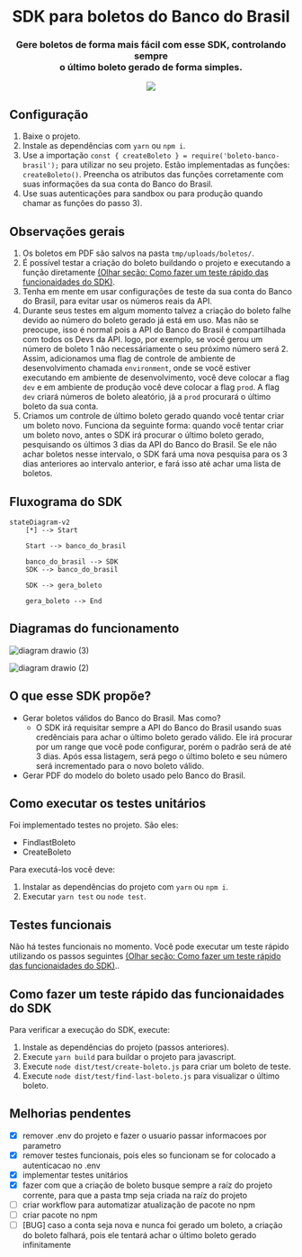 <h1 align="center">SDK para boletos do Banco do Brasil</h1>
<h3 align="center">Gere boletos de forma mais fácil com esse SDK, controlando sempre<br> o último boleto gerado de forma simples.</h3>
<p align="center">
        <a href="https://github.com/filipeas/boleto-banco-brasil/releases/tag/0.1.0" alt="Version">
        <img src="https://img.shields.io/badge/version-0.1.0-green" /></a>
</p>

## Configuração
1) Baixe o projeto.
2) Instale as dependências com ``` yarn ``` ou ``` npm i ```.
3) Use a importação ``` const { createBoleto } = require('boleto-banco-brasil'); ``` para utilizar no seu projeto. Estão implementadas as funções: ``` createBoleto() ```. Preencha os atributos das funções corretamente com suas informações da sua conta do Banco do Brasil. 
4) Use suas autenticações para sandbox ou para produção quando chamar as funções do passo 3).

## Observações gerais
1) Os boletos em PDF são salvos na pasta ``` tmp/uploads/boletos/ ```.
2) É possível testar a criação do boleto buildando o projeto e executando a função diretamente [(Olhar seção: Como fazer um teste rápido das funcionaidades do SDK)](https://github.com/filipeas/boleto-banco-brasil#como-fazer-um-teste-r%C3%A1pido-das-funcionaidades-do-sdk).
3) Tenha em mente em usar configurações de teste da sua conta do Banco do Brasil, para evitar usar os números reais da API.
4) Durante seus testes em algum momento talvez a criação do boleto falhe devido ao número do boleto gerado já está em uso. Mas não se preocupe, isso é normal pois a API do Banco do Brasil é compartilhada com todos os Devs da API. logo, por exemplo, se você gerou um número de boleto 1 não necessáriamente o seu próximo número será 2. Assim, adicionamos uma flag de controle de ambiente de desenvolvimento chamada ``` environment ```, onde se você estiver executando em ambiente de desenvolvimento, você deve colocar a flag ``` dev ``` e em ambiente de produção você deve colocar a flag ``` prod ```. A flag ``` dev ``` criará números de boleto aleatório, já a ``` prod ``` procurará o último boleto da sua conta.
5) Criamos um controle de último boleto gerado quando você tentar criar um boleto novo. Funciona da seguinte forma: quando você tentar criar um boleto novo, antes o SDK irá procurar o último boleto gerado, pesquisando os últimos 3 dias da API do Banco do Brasil. Se ele não achar boletos nesse intervalo, o SDK fará uma nova pesquisa para os 3 dias anteriores ao intervalo anterior, e fará isso até achar uma lista de boletos.

## Fluxograma do SDK
```mermaid
stateDiagram-v2
    [*] --> Start

    Start --> banco_do_brasil

    banco_do_brasil --> SDK
    SDK --> banco_do_brasil

    SDK --> gera_boleto

    gera_boleto --> End
```

## Diagramas do funcionamento
![diagram drawio (3)](https://user-images.githubusercontent.com/23065588/201450114-d571aed7-2368-4f92-a6e3-160bfca9917e.png)

![diagram drawio (2)](https://user-images.githubusercontent.com/23065588/201450109-1f09c123-22cd-45b7-9e27-a783e3e8496a.png)

## O que esse SDK propõe?
- Gerar boletos válidos do Banco do Brasil. Mas como?
    - O SDK irá requisitar sempre a API do Banco do Brasil usando suas credênciais para achar o último boleto gerado válido. Ele irá procurar por um range que você pode configurar, porém o padrão será de até 3 dias. Após essa listagem, será pego o último boleto e seu número será incrementado para o novo boleto válido.
- Gerar PDF do modelo do boleto usado pelo Banco do Brasil.

## Como executar os testes unitários
Foi implementado testes no projeto. São eles:
- FindlastBoleto
- CreateBoleto

Para executá-los você deve:

1) Instalar as dependências do projeto com ``` yarn ``` ou ``` npm i ```.
3) Executar ``` yarn test ``` ou ``` node test ```.

## Testes funcionais
Não há testes funcionais no momento. Você pode executar um teste rápido utilizando os passos seguintes [(Olhar seção: Como fazer um teste rápido das funcionaidades do SDK)](https://github.com/filipeas/boleto-banco-brasil#como-fazer-um-teste-r%C3%A1pido-das-funcionaidades-do-sdk)..

## Como fazer um teste rápido das funcionaidades do SDK
Para verificar a execução do SDK, execute:
1) Instale as dependências do projeto (passos anteriores).
2) Execute ``` yarn build ``` para buildar o projeto para javascript.
3) Execute ``` node dist/test/create-boleto.js ``` para criar um boleto de teste.
4) Execute ``` node dist/test/find-last-boleto.js ``` para visualizar o último boleto.

## Melhorias pendentes
- [x] remover .env do projeto e fazer o usuario passar informacoes por parametro
- [x] remover testes funcionais, pois eles so funcionam se for colocado a autenticacao no .env
- [x] implementar testes unitários
- [x] fazer com que a criação de boleto busque sempre a raíz do projeto corrente, para que a pasta tmp seja criada na raíz do projeto
- [ ] criar workflow para automatizar atualização de pacote no npm
- [ ] criar pacote no npm
- [ ] [BUG] caso a conta seja nova e nunca foi gerado um boleto, a criação do boleto falhará, pois ele tentará achar o último boleto gerado infinitamente